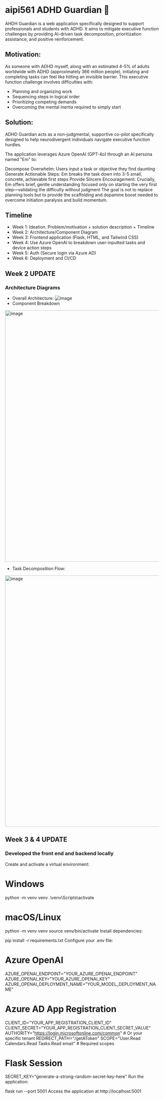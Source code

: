 # aipi561 ADHD Guardian 🤖
AHDH Guardian is a web application specifically designed to support professionals and students with ADHD. It aims to mitigate executive function challenges by providing AI-driven task decomposition, prioritization assistance, and positive reinforcement.

## Motivation:
As someone with ADHD myself, along with an estimated 4-5% of adults worldwide with ADHD (approximately 366 million people), initiating and completing tasks can feel like hitting an invisible barrier. This executive function challenge involves difficulties with: 
* Planning and organizing work
* Sequencing steps in logical order
* Prioritizing competing demands
* Overcoming the mental inertia required to simply start
  
## Solution:
ADHD Guardian acts as a non-judgmental, supportive co-pilot specifically designed to help neurodivergent individuals navigate executive function hurdles. 

The application leverages Azure OpenAI (GPT-4o) through an AI persona named "Em" to:

Decompose Overwhelm: Users input a task or objective they find daunting
Generate Actionable Steps: Em breaks the task down into 3-5 small, concrete, achievable first steps
Provide Sincere Encouragement: Crucially, Em offers brief, gentle understanding focused only on starting the very first step—validating the difficulty without judgment
The goal is not to replace planning tools but to provide the scaffolding and dopamine boost needed to overcome initiation paralysis and build momentum.

## Timeline
* Week 1: Ideation. Problem/motivation + solution description + Timeline
* Week 2: Architecture/Component Diagram
* Week 3: Frontend application (Flask, HTML, and Tailwind CSS)
* Week 4: Use Azure OpenAI to breakdown user-inputted tasks and device action steps
* Week 5: Auth (Secure login via Azure AD)
* Week 6: Deployment and CI/CD


## Week 2 UPDATE

### Architecture Diagrams

* Overall Architecture:
![image](https://github.com/user-attachments/assets/c54ef0b0-5a9a-4188-9154-0e425791c133)
* Component Breakdown
<img width="822" alt="image" src="https://github.com/user-attachments/assets/eb0d34ee-5a15-4d10-a006-b0275257a2d2" />


* Task Decomposition Flow:
<img width="822" alt="image" src="https://github.com/user-attachments/assets/30389517-c46e-4b31-9dc5-7310d0472d1b" />


## Week 3 & 4 UPDATE

### Developed the front end and backend locally


Create and activate a virtual environment:

# Windows
python -m venv venv
.\venv\Scripts\activate

# macOS/Linux
python -m venv venv
source venv/bin/activate
Install dependencies:

pip install -r requirements.txt
Configure your .env file:

# Azure OpenAI
AZURE_OPENAI_ENDPOINT="YOUR_AZURE_OPENAI_ENDPOINT"
AZURE_OPENAI_KEY="YOUR_AZURE_OPENAI_KEY"
AZURE_OPENAI_DEPLOYMENT_NAME="YOUR_MODEL_DEPLOYMENT_NAME"

# Azure AD App Registration
CLIENT_ID="YOUR_APP_REGISTRATION_CLIENT_ID"
CLIENT_SECRET="YOUR_APP_REGISTRATION_CLIENT_SECRET_VALUE"
AUTHORITY="https://login.microsoftonline.com/common" # Or your specific tenant
REDIRECT_PATH="/getAToken"
SCOPE="User.Read Calendars.Read Tasks.Read email" # Required scopes

# Flask Session
SECRET_KEY="generate-a-strong-random-secret-key-here"
Run the application:

flask run --port 5001
Access the application at http://localhost:5001

